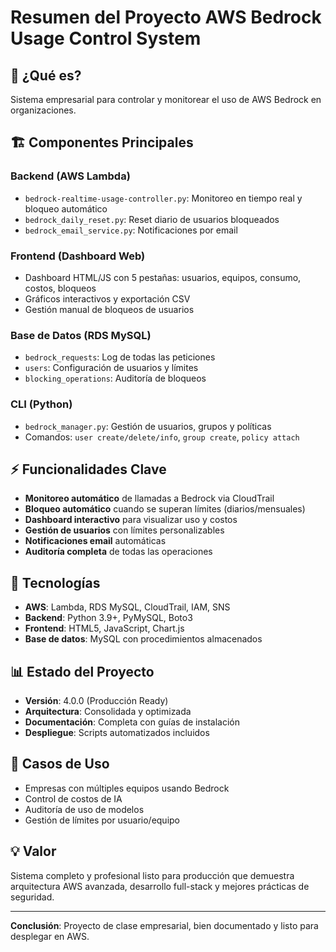 # Resumen del Proyecto AWS Bedrock Usage Control System

## 🎯 **¿Qué es?**
Sistema empresarial para controlar y monitorear el uso de AWS Bedrock en organizaciones.

## 🏗️ **Componentes Principales**

### **Backend (AWS Lambda)**
- `bedrock-realtime-usage-controller.py`: Monitoreo en tiempo real y bloqueo automático
- `bedrock_daily_reset.py`: Reset diario de usuarios bloqueados
- `bedrock_email_service.py`: Notificaciones por email

### **Frontend (Dashboard Web)**
- Dashboard HTML/JS con 5 pestañas: usuarios, equipos, consumo, costos, bloqueos
- Gráficos interactivos y exportación CSV
- Gestión manual de bloqueos de usuarios

### **Base de Datos (RDS MySQL)**
- `bedrock_requests`: Log de todas las peticiones
- `users`: Configuración de usuarios y límites
- `blocking_operations`: Auditoría de bloqueos

### **CLI (Python)**
- `bedrock_manager.py`: Gestión de usuarios, grupos y políticas
- Comandos: `user create/delete/info`, `group create`, `policy attach`

## ⚡ **Funcionalidades Clave**

- **Monitoreo automático** de llamadas a Bedrock via CloudTrail
- **Bloqueo automático** cuando se superan límites (diarios/mensuales)
- **Dashboard interactivo** para visualizar uso y costos
- **Gestión de usuarios** con límites personalizables
- **Notificaciones email** automáticas
- **Auditoría completa** de todas las operaciones

## 🔧 **Tecnologías**

- **AWS**: Lambda, RDS MySQL, CloudTrail, IAM, SNS
- **Backend**: Python 3.9+, PyMySQL, Boto3
- **Frontend**: HTML5, JavaScript, Chart.js
- **Base de datos**: MySQL con procedimientos almacenados

## 📊 **Estado del Proyecto**

- **Versión**: 4.0.0 (Producción Ready)
- **Arquitectura**: Consolidada y optimizada
- **Documentación**: Completa con guías de instalación
- **Despliegue**: Scripts automatizados incluidos

## 🎯 **Casos de Uso**

- Empresas con múltiples equipos usando Bedrock
- Control de costos de IA
- Auditoría de uso de modelos
- Gestión de límites por usuario/equipo

## 💡 **Valor**

Sistema completo y profesional listo para producción que demuestra arquitectura AWS avanzada, desarrollo full-stack y mejores prácticas de seguridad.

---

**Conclusión**: Proyecto de clase empresarial, bien documentado y listo para desplegar en AWS.
